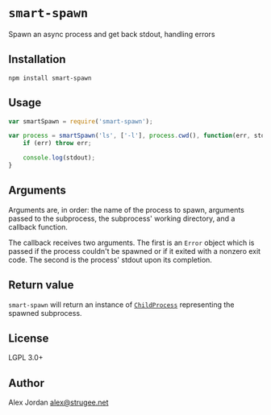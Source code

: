 # `smart-spawn`

Spawn an async process and get back stdout, handling errors

## Installation

    npm install smart-spawn

## Usage

```js
var smartSpawn = require('smart-spawn');

var process = smartSpawn('ls', ['-l'], process.cwd(), function(err, stdout) {
	if (err) throw err;

	console.log(stdout);
}
```

## Arguments

Arguments are, in order: the name of the process to spawn, arguments passed to the subprocess, the subprocess' working directory, and a callback function.

The callback receives two arguments. The first is an `Error` object which is passed if the process couldn't be spawned or if it exited with a nonzero exit code. The second is the process' stdout upon its completion.

## Return value

`smart-spawn` will return an instance of [`ChildProcess`][1] representing the spawned subprocess.

## License

LGPL 3.0+

## Author

Alex Jordan <alex@strugee.net>

 [1]: https://nodejs.org/api/child_process.html#child_process_class_childprocess
